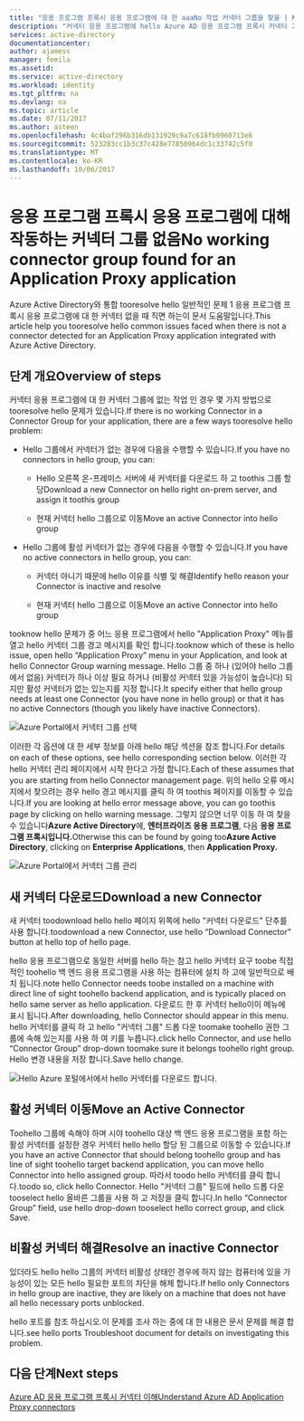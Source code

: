 ```yaml
---
title: "응용 프로그램 프록시 응용 프로그램에 대 한 aaaNo 작업 커넥터 그룹을 찾을 | Microsoft Docs"
description: "커넥터 응용 프로그램에 hello Azure AD 응용 프로그램 프록시 커넥터 그룹에 없는 작업 없을 때 발생 하는 문제 해결"
services: active-directory
documentationcenter: 
author: ajamess
manager: femila
ms.assetid: 
ms.service: active-directory
ms.workload: identity
ms.tgt_pltfrm: na
ms.devlang: na
ms.topic: article
ms.date: 07/11/2017
ms.author: asteen
ms.openlocfilehash: 4c4baf296b316db131929c9a7c618fb9960713e6
ms.sourcegitcommit: 523283cc1b3c37c428e77850964dc1c33742c5f0
ms.translationtype: MT
ms.contentlocale: ko-KR
ms.lasthandoff: 10/06/2017
---
```

# <a name="no-working-connector-group-found-for-an-application-proxy-application"></a><span data-ttu-id="8f3c4-103">응용 프로그램 프록시 응용 프로그램에 대해 작동하는 커넥터 그룹 없음</span><span class="sxs-lookup"><span data-stu-id="8f3c4-103">No working connector group found for an Application Proxy application</span></span>

<span data-ttu-id="8f3c4-104">Azure Active Directory와 통합 tooresolve hello 일반적인 문제 1 응용 프로그램 프록시 응용 프로그램에 대 한 커넥터 없을 때 직면 하는이 문서 도움말입니다.</span><span class="sxs-lookup"><span data-stu-id="8f3c4-104">This article help you tooresolve hello common issues faced when there is not a connector detected for an Application Proxy application integrated with Azure Active Directory.</span></span>

## <a name="overview-of-steps"></a><span data-ttu-id="8f3c4-105">단계 개요</span><span class="sxs-lookup"><span data-stu-id="8f3c4-105">Overview of steps</span></span>
<span data-ttu-id="8f3c4-106">커넥터 응용 프로그램에 대 한 커넥터 그룹에 없는 작업 인 경우 몇 가지 방법으로 tooresolve hello 문제가 있습니다.</span><span class="sxs-lookup"><span data-stu-id="8f3c4-106">If there is no working Connector in a Connector Group for your application, there are a few ways tooresolve hello problem:</span></span>

-   <span data-ttu-id="8f3c4-107">Hello 그룹에서 커넥터가 없는 경우에 다음을 수행할 수 있습니다.</span><span class="sxs-lookup"><span data-stu-id="8f3c4-107">If you have no connectors in hello group, you can:</span></span>

    -   <span data-ttu-id="8f3c4-108">Hello 오른쪽 온-프레미스 서버에 새 커넥터를 다운로드 하 고 toothis 그룹 할당</span><span class="sxs-lookup"><span data-stu-id="8f3c4-108">Download a new Connector on hello right on-prem server, and assign it toothis group</span></span>

    -   <span data-ttu-id="8f3c4-109">현재 커넥터 hello 그룹으로 이동</span><span class="sxs-lookup"><span data-stu-id="8f3c4-109">Move an active Connector into hello group</span></span>

-   <span data-ttu-id="8f3c4-110">Hello 그룹에 활성 커넥터가 없는 경우에 다음을 수행할 수 있습니다.</span><span class="sxs-lookup"><span data-stu-id="8f3c4-110">If you have no active connectors in hello group, you can:</span></span>

    -   <span data-ttu-id="8f3c4-111">커넥터 아니기 때문에 hello 이유를 식별 및 해결</span><span class="sxs-lookup"><span data-stu-id="8f3c4-111">Identify hello reason your Connector is inactive and resolve</span></span>

    -   <span data-ttu-id="8f3c4-112">현재 커넥터 hello 그룹으로 이동</span><span class="sxs-lookup"><span data-stu-id="8f3c4-112">Move an active Connector into hello group</span></span>

<span data-ttu-id="8f3c4-113">tooknow hello 문제가 중 어느 응용 프로그램에서 hello "Application Proxy" 메뉴를 열고 hello 커넥터 그룹 경고 메시지를 확인 합니다.</span><span class="sxs-lookup"><span data-stu-id="8f3c4-113">tooknow which of these is hello issue, open hello “Application Proxy” menu in your Application, and look at hello Connector Group warning message.</span></span> <span data-ttu-id="8f3c4-114">Hello 그룹 중 하나 (있어야 hello 그룹에서 없음) 커넥터가 하나 이상 필요 하거나 (비활성 커넥터 있을 가능성이 높습니다) 되지만 활성 커넥터가 없는 있는지를 지정 합니다.</span><span class="sxs-lookup"><span data-stu-id="8f3c4-114">It specify either that hello group needs at least one Connector (you have none in hello group) or that it has no active Connectors (though you likely have inactive Connectors).</span></span>

   ![Azure Portal에서 커넥터 그룹 선택](./media/application-proxy-connectivity-no-working-connector/no-active-connector.png)

<span data-ttu-id="8f3c4-116">이러한 각 옵션에 대 한 세부 정보를 아래 hello 해당 섹션을 참조 합니다.</span><span class="sxs-lookup"><span data-stu-id="8f3c4-116">For details on each of these options, see hello corresponding section below.</span></span> <span data-ttu-id="8f3c4-117">이러한 각 hello 커넥터 관리 페이지에서 시작 한다고 가정 합니다.</span><span class="sxs-lookup"><span data-stu-id="8f3c4-117">Each of these assumes that you are starting from hello Connector management page.</span></span> <span data-ttu-id="8f3c4-118">위의 hello 오류 메시지에서 찾으려는 경우 hello 경고 메시지를 클릭 하 여 toothis 페이지를 이동할 수 있습니다.</span><span class="sxs-lookup"><span data-stu-id="8f3c4-118">If you are looking at hello error message above, you can go toothis page by clicking on hello warning message.</span></span> <span data-ttu-id="8f3c4-119">그렇지 않으면 너무 이동 하 여 찾을 수 있습니다**Azure Active Directory**에, **엔터프라이즈 응용 프로그램**, 다음 **응용 프로그램 프록시입니다.**</span><span class="sxs-lookup"><span data-stu-id="8f3c4-119">Otherwise this can be found by going too**Azure Active Directory**, clicking on **Enterprise Applications**, then **Application Proxy.**</span></span>

   ![Azure Portal에서 커넥터 그룹 관리](./media/application-proxy-connectivity-no-working-connector/app-proxy.png)

## <a name="download-a-new-connector"></a><span data-ttu-id="8f3c4-121">새 커넥터 다운로드</span><span class="sxs-lookup"><span data-stu-id="8f3c4-121">Download a new Connector</span></span>

<span data-ttu-id="8f3c4-122">새 커넥터 toodownload hello hello 페이지 위쪽에 hello "커넥터 다운로드" 단추를 사용 합니다.</span><span class="sxs-lookup"><span data-stu-id="8f3c4-122">toodownload a new Connector, use hello “Download Connector” button at hello top of hello page.</span></span>

<span data-ttu-id="8f3c4-123">hello 응용 프로그램으로 동일한 서버를 hello 하는 참고 hello 커넥터 요구 toobe 직접적인 toohello 백 엔드 응용 프로그램을 사용 하는 컴퓨터에 설치 하 고에 일반적으로 배치 됩니다.</span><span class="sxs-lookup"><span data-stu-id="8f3c4-123">note hello Connector needs toobe installed on a machine with direct line of sight toohello backend application, and is typically placed on hello same server as hello application.</span></span> <span data-ttu-id="8f3c4-124">다운로드 한 후 커넥터 hello이이 메뉴에 표시 됩니다.</span><span class="sxs-lookup"><span data-stu-id="8f3c4-124">After downloading, hello Connector should appear in this menu.</span></span> <span data-ttu-id="8f3c4-125">hello 커넥터를 클릭 하 고 hello "커넥터 그룹" 드롭 다운 toomake toohello 권한 그룹에 속해 있는지를 사용 하 여 키를 누릅니다.</span><span class="sxs-lookup"><span data-stu-id="8f3c4-125">click hello Connector, and use hello “Connector Group” drop-down toomake sure it belongs toohello right group.</span></span> <span data-ttu-id="8f3c4-126">Hello 변경 내용을 저장 합니다.</span><span class="sxs-lookup"><span data-stu-id="8f3c4-126">Save hello change.</span></span>

   ![Hello Azure 포털에서에서 hello 커넥터를 다운로드 합니다.](./media/application-proxy-connectivity-no-working-connector/download-connector.png)
   
## <a name="move-an-active-connector"></a><span data-ttu-id="8f3c4-128">활성 커넥터 이동</span><span class="sxs-lookup"><span data-stu-id="8f3c4-128">Move an Active Connector</span></span>

<span data-ttu-id="8f3c4-129">Toohello 그룹에 속해야 하며 시야 toohello 대상 백 엔드 응용 프로그램을 포함 하는 활성 커넥터를 설정한 경우 커넥터 hello hello 할당 된 그룹으로 이동할 수 있습니다.</span><span class="sxs-lookup"><span data-stu-id="8f3c4-129">If you have an active Connector that should belong toohello group and has line of sight toohello target backend application, you can move hello Connector into hello assigned group.</span></span> <span data-ttu-id="8f3c4-130">따라서 toodo hello 커넥터를 클릭 합니다.</span><span class="sxs-lookup"><span data-stu-id="8f3c4-130">toodo so, click hello Connector.</span></span> <span data-ttu-id="8f3c4-131">Hello "커넥터 그룹" 필드에 hello 드롭 다운 tooselect hello 올바른 그룹을 사용 하 고 저장을 클릭 합니다.</span><span class="sxs-lookup"><span data-stu-id="8f3c4-131">In hello “Connector Group” field, use hello drop-down tooselect hello correct group, and click Save.</span></span>

## <a name="resolve-an-inactive-connector"></a><span data-ttu-id="8f3c4-132">비활성 커넥터 해결</span><span class="sxs-lookup"><span data-stu-id="8f3c4-132">Resolve an inactive Connector</span></span>

<span data-ttu-id="8f3c4-133">있더라도 hello hello 그룹의 커넥터 비활성 상태인 경우에 하지 않는 컴퓨터에 있을 가능성이 있는 모든 hello 필요한 포트의 차단을 해제 합니다.</span><span class="sxs-lookup"><span data-stu-id="8f3c4-133">If hello only Connectors in hello group are inactive, they are likely on a machine that does not have all hello necessary ports unblocked.</span></span>

<span data-ttu-id="8f3c4-134">hello 포트를 참조 하십시오.이 문제를 조사 하는 중에 대 한 내용은 문서 문제를 해결 합니다.</span><span class="sxs-lookup"><span data-stu-id="8f3c4-134">see hello ports Troubleshoot document for details on investigating this problem.</span></span>

## <a name="next-steps"></a><span data-ttu-id="8f3c4-135">다음 단계</span><span class="sxs-lookup"><span data-stu-id="8f3c4-135">Next steps</span></span>
[<span data-ttu-id="8f3c4-136">Azure AD 응용 프로그램 프록시 커넥터 이해</span><span class="sxs-lookup"><span data-stu-id="8f3c4-136">Understand Azure AD Application Proxy connectors</span></span>](application-proxy-understand-connectors.md)


